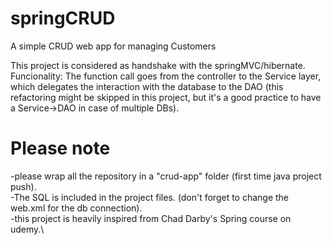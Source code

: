 # springCRUD
A simple CRUD web app for managing Customers

This project is considered as handshake with the springMVC/hibernate.\
Funcionality: The function call goes from the controller to the Service layer, which delegates the interaction with the database to
the DAO (this refactoring might be skipped in this project, but it's a good practice to have a Service->DAO in case of multiple DBs).

# Please note
-please wrap all the repository in a "crud-app" folder (first time java project push).\
-The SQL is included in the project files. (don't forget to change the web.xml for the db connection).\
-this project is heavily inspired from Chad Darby's Spring course on udemy.\
